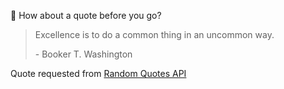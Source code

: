 📣 How about a quote before you go?

> Excellence is to do a common thing in an uncommon way.
>
> <p>- Booker T. Washington</p>

Quote requested from [Random Quotes API](https://github.com/lukePeavey/quotable)
